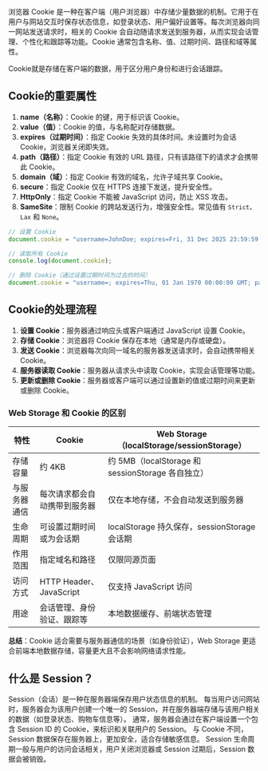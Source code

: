 浏览器 Cookie 是一种在客户端（用户浏览器）中存储少量数据的机制。它用于在用户与网站交互时保存状态信息，如登录状态、用户偏好设置等。每次浏览器向同一网站发送请求时，相关的 Cookie 会自动随请求发送到服务器，从而实现会话管理、个性化和跟踪等功能。Cookie 通常包含名称、值、过期时间、路径和域等属性。

Cookie就是存储在客户端的数据，用于区分用户身份和进行会话跟踪。

## Cookie的重要属性

1. **name（名称）**：Cookie 的键，用于标识该 Cookie。
2. **value（值）**：Cookie 的值，与名称配对存储数据。
3. **expires（过期时间）**：指定 Cookie 失效的具体时间。未设置时为会话 Cookie，浏览器关闭即失效。
4. **path（路径）**：指定 Cookie 有效的 URL 路径，只有该路径下的请求才会携带此 Cookie。
5. **domain（域）**：指定 Cookie 有效的域名，允许子域共享 Cookie。
6. **secure**：指定 Cookie 仅在 HTTPS 连接下发送，提升安全性。
7. **HttpOnly**：指定 Cookie 不能被 JavaScript 访问，防止 XSS 攻击。
8. **SameSite**：限制 Cookie 的跨站发送行为，增强安全性。常见值有 `Strict`、`Lax` 和 `None`。

```javascript
// 设置 Cookie
document.cookie = "username=JohnDoe; expires=Fri, 31 Dec 2025 23:59:59 GMT; path=/";

// 读取所有 Cookie
console.log(document.cookie);

// 删除 Cookie（通过设置过期时间为过去的时间）
document.cookie = "username=; expires=Thu, 01 Jan 1970 00:00:00 GMT; path=/";
```
## Cookie的处理流程

1. **设置 Cookie**：服务器通过响应头或客户端通过 JavaScript 设置 Cookie。
2. **存储 Cookie**：浏览器将 Cookie 保存在本地（通常是内存或硬盘）。
3. **发送 Cookie**：浏览器每次向同一域名的服务器发送请求时，会自动携带相关 Cookie。
4. **服务器读取 Cookie**：服务器从请求头中读取 Cookie，实现会话管理等功能。
5. **更新或删除 Cookie**：服务器或客户端可以通过设置新的值或过期时间来更新或删除 Cookie。




### Web Storage 和 Cookie 的区别

| 特性            | Cookie                          | Web Storage（localStorage/sessionStorage）      |
|-----------------|---------------------------------|------------------------------------------------|
| 存储容量        | 约 4KB                          | 约 5MB（localStorage 和 sessionStorage 各自独立）|
| 与服务器通信    | 每次请求都会自动携带到服务器    | 仅在本地存储，不会自动发送到服务器              |
| 生命周期        | 可设置过期时间或为会话期        | localStorage 持久保存，sessionStorage 会话期    |
| 作用范围        | 指定域名和路径                  | 仅限同源页面                                    |
| 访问方式        | HTTP Header、JavaScript         | 仅支持 JavaScript 访问                          |
| 用途            | 会话管理、身份验证、跟踪等      | 本地数据缓存、前端状态管理                      |

**总结**：Cookie 适合需要与服务器通信的场景（如身份验证），Web Storage 更适合前端本地数据存储，容量更大且不会影响网络请求性能。


## 什么是 Session？

Session（会话）是一种在服务器端保存用户状态信息的机制。
每当用户访问网站时，服务器会为该用户创建一个唯一的 Session，并在服务器端存储与该用户相关的数据（如登录状态、购物车信息等）。
通常，服务器会通过在客户端设置一个包含 Session ID 的 Cookie，来标识和关联用户的 Session。
与 Cookie 不同，Session 数据保存在服务器上，更加安全，适合存储敏感信息。
Session 生命周期一般与用户的访问会话相关，用户关闭浏览器或 Session 过期后，Session 数据会被销毁。
